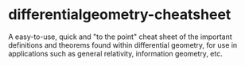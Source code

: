 # differentialgeometry-cheatsheet
A easy-to-use, quick and "to the point" cheat sheet of the important definitions and theorems found within differential geometry, for use in applications such as general relativity, information geometry, etc.
